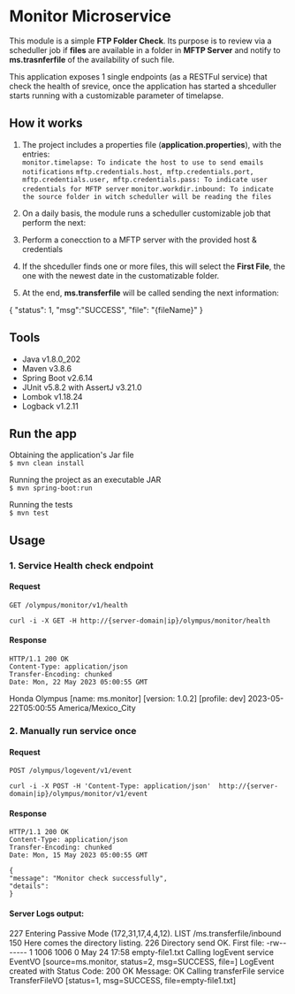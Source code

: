 
# Monitor Microservice  

This module is a simple **FTP Folder Check**. Its purpose is to review via a scheduller job if **files** are available in a folder in **MFTP Server** and notify to **ms.trasnferfile** of the availability of such file.  

This application exposes 1 single endpoints (as a RESTFul service) that check the health of srevice, once the application has started a shceduller starts running with a customizable parameter of timelapse.  


## How it works

1. The project includes a properties file  (**application.properties**), with the entries:  
   `monitor.timelapse: To indicate the host to use to send emails notifications`
   `mftp.credentials.host, mftp.credentials.port, mftp.credentials.user, mftp.credentials.pass: To indicate user credentials for MFTP server`
   `monitor.workdir.inbound: To indicate the source folder in witch scheduller will be reading the files`

2. On a daily basis, the module runs a scheduller customizable job that perform the next:  
     
3. Perform a conecction to a MFTP server with the provided host & credentials  
   
4. If the shceduller finds one or more files, this will select the **First File**, the one with the newest date in the customatizable folder.

5. At the end, **ms.transferfile** will be called sending the next information: 

{
    "status": 1,
    "msg":"SUCCESS",
    "file": "{fileName}"
}


## Tools  

+ Java v1.8.0_202
+ Maven v3.8.6
+ Spring Boot v2.6.14
+ JUnit v5.8.2 with AssertJ v3.21.0
+ Lombok v1.18.24
+ Logback v1.2.11


## Run the app

Obtaining the application's Jar file  
`$ mvn clean install`  
  
Running the project as an executable JAR  
`$ mvn spring-boot:run`  

Running the tests  
`$ mvn test`  


## Usage

### 1. Service Health check endpoint
#### Request
`GET /olympus/monitor/v1/health`

    curl -i -X GET -H http://{server-domain|ip}/olympus/monitor/health

#### Response
    HTTP/1.1 200 OK
    Content-Type: application/json
    Transfer-Encoding: chunked
    Date: Mon, 22 May 2023 05:00:55 GMT
    
   Honda Olympus [name: ms.monitor] [version: 1.0.2] [profile: dev] 2023-05-22T05:00:55 America/Mexico_City

### 2. Manually run service once
#### Request
`POST /olympus/logevent/v1/event`

    curl -i -X POST -H 'Content-Type: application/json'  http://{server-domain|ip}/olympus/monitor/v1/event

#### Response
    HTTP/1.1 200 OK
    Content-Type: application/json
    Transfer-Encoding: chunked
    Date: Mon, 15 May 2023 05:00:55 GMT
    
    {
    "message": "Monitor check successfully",
    "details": 
    }
    
    
    
#### Server Logs output:
    
227 Entering Passive Mode (172,31,17,4,4,12).
LIST /ms.transferfile/inbound
150 Here comes the directory listing.
226 Directory send OK.
First file: -rw-------    1 1006     1006            0 May 24 17:58 empty-file1.txt
Calling logEvent service
EventVO [source=ms.monitor, status=2, msg=SUCCESS, file=]
LogEvent created with Status Code: 200 OK
Message: OK
Calling transferFile service
TransferFileVO [status=1, msg=SUCCESS, file=empty-file1.txt]
